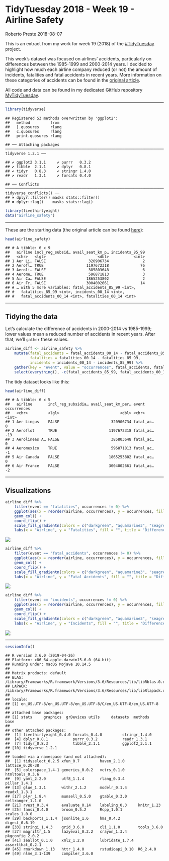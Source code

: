 TidyTuesday 2018 - Week 19 - Airline Safety
================
Roberto Preste
2018-08-07

This is an extract from my work for week 19 (2018) of the
[\#TidyTuesday](https://thomasmock.netlify.com/post/tidytuesday-a-weekly-social-data-project-in-r/)
project.

This week’s dataset was focused on airlines’ accidents, particularly on
differences between the 1985-1999 and 2000-2014 years. I decided to
highlight how much each airline company reduced (or not) the amount of
incidents, fatalities and fatal accidents in recent years. More
information on these categories of accidents can be found in the
[original
article](https://fivethirtyeight.com/features/should-travelers-avoid-flying-airlines-that-have-had-crashes-in-the-past/).

All code and data can be found in my dedicated GitHub repository
[MyTidyTuesday](https://github.com/robertopreste/MyTidyTuesday).

-----

``` r
library(tidyverse)
```

    ## Registered S3 methods overwritten by 'ggplot2':
    ##   method         from 
    ##   [.quosures     rlang
    ##   c.quosures     rlang
    ##   print.quosures rlang

    ## ── Attaching packages ──────────────────────────────────────────────────────────────────────── tidyverse 1.2.1 ──

    ## ✔ ggplot2 3.1.1     ✔ purrr   0.3.2
    ## ✔ tibble  2.1.1     ✔ dplyr   0.8.1
    ## ✔ tidyr   0.8.3     ✔ stringr 1.4.0
    ## ✔ readr   1.3.1     ✔ forcats 0.4.0

    ## ── Conflicts ─────────────────────────────────────────────────────────────────────────── tidyverse_conflicts() ──
    ## ✖ dplyr::filter() masks stats::filter()
    ## ✖ dplyr::lag()    masks stats::lag()

``` r
library(fivethirtyeight)
data("airline_safety")
```

-----

These are the starting data (the original article can be found
[here](https://fivethirtyeight.com/features/should-travelers-avoid-flying-airlines-that-have-had-crashes-in-the-past/)):

``` r
head(airline_safety)
```

    ## # A tibble: 6 x 9
    ##   airline incl_reg_subsid… avail_seat_km_p… incidents_85_99
    ##   <chr>   <lgl>                       <dbl>           <int>
    ## 1 Aer Li… FALSE                   320906734               2
    ## 2 Aerofl… TRUE                   1197672318              76
    ## 3 Aeroli… FALSE                   385803648               6
    ## 4 Aerome… TRUE                    596871813               3
    ## 5 Air Ca… FALSE                  1865253802               2
    ## 6 Air Fr… FALSE                  3004002661              14
    ## # … with 5 more variables: fatal_accidents_85_99 <int>,
    ## #   fatalities_85_99 <int>, incidents_00_14 <int>,
    ## #   fatal_accidents_00_14 <int>, fatalities_00_14 <int>

-----

## Tidying the data

Let’s calculate the difference of accidents in 2000-2014 vs 1985-1999;
lower values mean a reduced number of accidents in recent years. After
that, we’ll `gather` these values.

``` r
airline_diff <- airline_safety %>% 
    mutate(fatal_accidents = fatal_accidents_00_14 - fatal_accidents_85_99, 
           fatalities = fatalities_00_14 - fatalities_85_99, 
           incidents = incidents_00_14 - incidents_85_99) %>% 
    gather(key = "event", value = "occurrences", fatal_accidents, fatalities, incidents) %>% 
    select(everything(), -c(fatal_accidents_85_99, fatal_accidents_00_14, fatalities_85_99, fatalities_00_14, incidents_85_99, incidents_00_14))
```

The tidy dataset looks like this:

``` r
head(airline_diff)
```

    ## # A tibble: 6 x 5
    ##   airline       incl_reg_subsidia… avail_seat_km_per… event     occurrences
    ##   <chr>         <lgl>                           <dbl> <chr>           <int>
    ## 1 Aer Lingus    FALSE                       320906734 fatal_ac…           0
    ## 2 Aeroflot      TRUE                       1197672318 fatal_ac…         -13
    ## 3 Aerolineas A… FALSE                       385803648 fatal_ac…           0
    ## 4 Aeromexico    TRUE                        596871813 fatal_ac…          -1
    ## 5 Air Canada    FALSE                      1865253802 fatal_ac…           0
    ## 6 Air France    FALSE                      3004002661 fatal_ac…          -2

-----

## Visualizations

``` r
airline_diff %>% 
    filter(event == "fatalities", occurrences != 0) %>% 
    ggplot(aes(x = reorder(airline, occurrences), y = occurrences, fill = occurrences)) + 
    geom_col() + 
    coord_flip() + 
    scale_fill_gradientn(colors = c("darkgreen", "aquamarine3", "seagreen3", "yellow", "orange", "darkred")) +
    labs(x = "Airline", y = "Fatalities", fill = "", title = "Difference in number of fatalities", subtitle = "Years 1985-1999 vs 2000-2014")
```

![](Week_19_files/figure-gfm/unnamed-chunk-5-1.png)<!-- -->

``` r
airline_diff %>% 
    filter(event == "fatal_accidents", occurrences != 0) %>% 
    ggplot(aes(x = reorder(airline, occurrences), y = occurrences, fill = occurrences)) + 
    geom_col() + 
    coord_flip() +
    scale_fill_gradientn(colors = c("darkgreen", "aquamarine3", "seagreen3", "orange", "darkred"), values = c(0, 0.6, 0.7, 0.8, 1)) + 
    labs(x = "Airline", y = "Fatal Accidents", fill = "", title = "Difference in number of fatal accidents", subtitle = "Years 1985-1999 vs 2000-2014")
```

![](Week_19_files/figure-gfm/unnamed-chunk-6-1.png)<!-- -->

``` r
airline_diff %>% 
    filter(event == "incidents", occurrences != 0) %>% 
    ggplot(aes(x = reorder(airline, occurrences), y = occurrences, fill = occurrences)) + 
    geom_col() + 
    coord_flip() +
    scale_fill_gradientn(colors = c("darkgreen", "aquamarine3", "seagreen3", "orange", "darkred"), values = c(0, 0.7, 0.8, 0.9, 1)) + 
    labs(x = "Airline", y = "Incidents", fill = "", title = "Difference in number of incidents", subtitle = "Years 1985-1999 vs 2000-2014")
```

![](Week_19_files/figure-gfm/unnamed-chunk-7-1.png)<!-- -->

-----

``` r
sessionInfo()
```

    ## R version 3.6.0 (2019-04-26)
    ## Platform: x86_64-apple-darwin15.6.0 (64-bit)
    ## Running under: macOS Mojave 10.14.5
    ## 
    ## Matrix products: default
    ## BLAS:   /Library/Frameworks/R.framework/Versions/3.6/Resources/lib/libRblas.0.dylib
    ## LAPACK: /Library/Frameworks/R.framework/Versions/3.6/Resources/lib/libRlapack.dylib
    ## 
    ## locale:
    ## [1] en_US.UTF-8/en_US.UTF-8/en_US.UTF-8/C/en_US.UTF-8/en_US.UTF-8
    ## 
    ## attached base packages:
    ## [1] stats     graphics  grDevices utils     datasets  methods   base     
    ## 
    ## other attached packages:
    ##  [1] fivethirtyeight_0.4.0 forcats_0.4.0         stringr_1.4.0        
    ##  [4] dplyr_0.8.1           purrr_0.3.2           readr_1.3.1          
    ##  [7] tidyr_0.8.3           tibble_2.1.1          ggplot2_3.1.1        
    ## [10] tidyverse_1.2.1      
    ## 
    ## loaded via a namespace (and not attached):
    ##  [1] tidyselect_0.2.5 xfun_0.7         haven_2.1.0      lattice_0.20-38 
    ##  [5] colorspace_1.4-1 generics_0.0.2   vctrs_0.1.0      htmltools_0.3.6 
    ##  [9] yaml_2.2.0       utf8_1.1.4       rlang_0.3.4      pillar_1.4.1    
    ## [13] glue_1.3.1       withr_2.1.2      modelr_0.1.4     readxl_1.3.1    
    ## [17] plyr_1.8.4       munsell_0.5.0    gtable_0.3.0     cellranger_1.1.0
    ## [21] rvest_0.3.4      evaluate_0.14    labeling_0.3     knitr_1.23      
    ## [25] fansi_0.4.0      broom_0.5.2      Rcpp_1.0.1       scales_1.0.0    
    ## [29] backports_1.1.4  jsonlite_1.6     hms_0.4.2        digest_0.6.19   
    ## [33] stringi_1.4.3    grid_3.6.0       cli_1.1.0        tools_3.6.0     
    ## [37] magrittr_1.5     lazyeval_0.2.2   crayon_1.3.4     pkgconfig_2.0.2 
    ## [41] zeallot_0.1.0    xml2_1.2.0       lubridate_1.7.4  assertthat_0.2.1
    ## [45] rmarkdown_1.13   httr_1.4.0       rstudioapi_0.10  R6_2.4.0        
    ## [49] nlme_3.1-139     compiler_3.6.0
